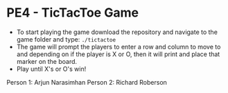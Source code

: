 # PE4 - TicTacToe Game
- To start playing the game download the repository and navigate to the game folder and type: ```./tictactoe```
- The game will prompt the players to enter a row and column to move to and depending on if the player is X or O, then it will print and place that marker on the board.
- Play until X's or O's win!

Person 1: Arjun Narasimhan
Person 2: Richard Roberson